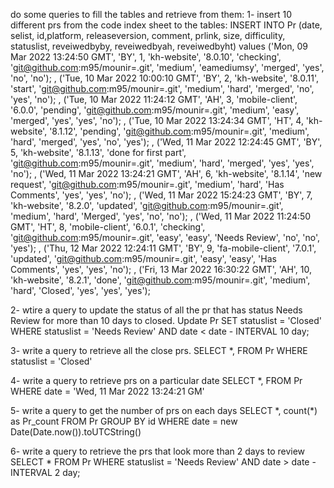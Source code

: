 do some queries to fill the tables and retrieve from them:
1- insert 10 different prs from the code index sheet to the tables:
INSERT INTO Pr
(date, selist, id,platform, releaseversion, comment, prlink, size, difficulity, statuslist, reveiwedbyby, reveiwedbyah, reveiwedbyht)
values ('Mon, 09 Mar 2022 13:24:50 GMT', 'BY', 1, 'kh-website', '8.0.10', 'checking', 'git@github.com:m95/mounir=.git', 'medium', 'eamediumsy', 'merged', 'yes', 'no', 'no');
, ('Tue, 10 Mar 2022 10:00:10 GMT', 'BY', 2, 'kh-website', '8.0.11', 'start', 'git@github.com:m95/mounir=.git', 'medium', 'hard', 'merged', 'no', 'yes', 'no');
, ('Tue, 10 Mar 2022 11:24:12 GMT', 'AH', 3, 'mobile-client', '6.0.0', 'pending', 'git@github.com:m95/mounir=.git', 'medium', 'easy', 'merged', 'yes', 'yes', 'no');
, ('Tue, 10 Mar 2022 13:24:34 GMT', 'HT', 4, 'kh-website', '8.1.12', 'pending', 'git@github.com:m95/mounir=.git', 'medium', 'hard', 'merged', 'yes', 'no', 'yes');
, ('Wed, 11 Mar 2022 12:24:45 GMT', 'BY', 5, 'kh-website', '8.1.13', 'done for first part', 'git@github.com:m95/mounir=.git', 'medium', 'hard', 'merged', 'yes', 'yes', 'no');
, ('Wed, 11 Mar 2022 13:24:21 GMT', 'AH', 6, 'kh-website', '8.1.14', 'new request', 'git@github.com:m95/mounir=.git', 'medium', 'hard', 'Has Comments', 'yes', 'yes', 'no');
, ('Wed, 11 Mar 2022 15:24:23 GMT', 'BY', 7, 'kh-website', '8.2.0', 'updated', 'git@github.com:m95/mounir=.git', 'medium', 'hard', 'Merged', 'yes', 'no', 'no');
, ('Wed, 11 Mar 2022 11:24:50 GMT', 'HT', 8, 'mobile-client', '6.0.1', 'checking', 'git@github.com:m95/mounir=.git', 'easy', 'easy', 'Needs Review', 'no', 'no', 'yes');
, ('Thu, 12 Mar 2022 12:24:11 GMT', 'BY', 9, 'fa-mobile-client', '7.0.1', 'updated', 'git@github.com:m95/mounir=.git', 'easy', 'easy', 'Has Comments', 'yes', 'yes', 'no');
, ('Fri, 13 Mar 2022 16:30:22 GMT', 'AH', 10, 'kh-website', '8.2.1', 'done', 'git@github.com:m95/mounir=.git', 'medium', 'hard', 'Closed', 'yes', 'yes', 'yes');

2- wtire a query to update the status of all the pr that has status Needs Review for more than 10 days to closed.
Update Pr
SET statuslist = 'Closed'
WHERE statuslist = 'Needs Review' AND date < date - INTERVAL 10 day;

3- write a query to retrieve all the close prs.
SELECT \*,
FROM Pr
WHERE statuslist = 'Closed'

4- write a query to retrieve prs on a particular date
SELECT \*,
FROM Pr
WHERE date = 'Wed, 11 Mar 2022 13:24:21 GM'

5- write a query to get the number of prs on each days
SELECT \*, count(\*) as Pr_count
FROM Pr
GROUP BY id
WHERE date = new Date(Date.now()).toUTCString()

6- write a query to retrieve the prs that look more than 2 days to review
SELECT \*
FROM Pr
WHERE statuslist = 'Needs Review' AND date > date - INTERVAL 2 day;
